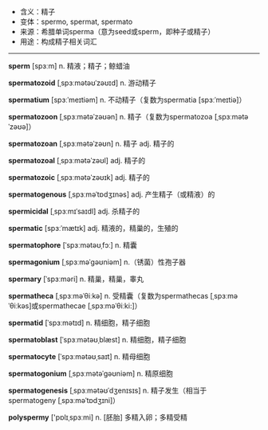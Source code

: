 - <span class="definition">含义：精子</span>
- <span class="definition">变体：spermo, spermat, spermato</span>
- <span class="definition">来源：希腊单词sperma（意为seed或sperm，即种子或精子）</span>
- <span class="definition">用途：构成精子相关词汇</span>

---

<span class="vocabulary">**sperm**</span> [spɜːm] n. 精液；精子；鲸蜡油

<span class="vocabulary">**spermatozoid**</span> [ˌspɜːmətəʊˈzəʊɪd] n. 游动精子

<span class="vocabulary">**spermatium**</span> [spɜːˈmeɪtiəm] n. 不动精子（复数为spermatia [spɜːˈmeɪtiə]）

<span class="vocabulary">**spermatozoon**</span> [ˌspɜːmətəˈzəʊən] n. 精子（复数为spermatozoa [ˌspɜːmətəˈzəʊə]）

<span class="vocabulary">**spermatozoan**</span> [ˌspɜːmətəˈzəʊn] n. 精子 adj. 精子的

<span class="vocabulary">**spermatozoal**</span> [ˌspɜːmətəˈzəʊl] adj. 精子的

<span class="vocabulary">**spermatozoic**</span> [ˌspɜːmətəˈzəʊɪk] adj. 精子的

<span class="vocabulary">**spermatogenous**</span> [ˌspɜːməˈtɒdʒɪnəs] adj. 产生精子（或精液）的

<span class="vocabulary">**spermicidal**</span> [ˌspɜːmɪˈsaɪdl] adj. 杀精子的

<span class="vocabulary">**spermatic**</span> [spɜːˈmætɪk] adj. 精液的，精巢的，生殖的

<span class="vocabulary">**spermatophore**</span> [ˈspɜːmətəʊˌfɔː] n. 精囊

<span class="vocabulary">**spermagonium**</span> [ˌspɜːməˈɡəʊniəm] n.（锈菌）性孢子器

<span class="vocabulary">**spermary**</span> [ˈspɜːməri] n. 精巢，精巢，睾丸

<span class="vocabulary">**spermatheca**</span> [ˌspɜːməˈθiːkə] n. 受精囊（复数为spermathecas [ˌspɜːməˈθiːkəs]或spermathecae [ˌspɜːməˈθiːki:]）

<span class="vocabulary">**spermatid**</span> [ˈspɜːmətɪd] n. 精细胞，精子细胞

<span class="vocabulary">**spermatoblast**</span> [ˈspɜːmətəʊˌblæst] n. 精细胞，精子细胞

<span class="vocabulary">**spermatocyte**</span> [ˈspɜːmətəʊˌsaɪt] n. 精母细胞

<span class="vocabulary">**spermatogonium**</span> [ˌspɜːmətəˈɡəʊniəm] n. 精原细胞

<span class="vocabulary">**spermatogenesis**</span> [ˌspɜːmətəʊˈdʒenɪsɪs] n. 精子发生（相当于spermatogeny [ˌspɜːməˈtɒdʒɪni]）

<span class="vocabulary">**polyspermy**</span> ['pɒlɪˌspɜːmi] n. [胚胎] 多精入卵；多精受精

